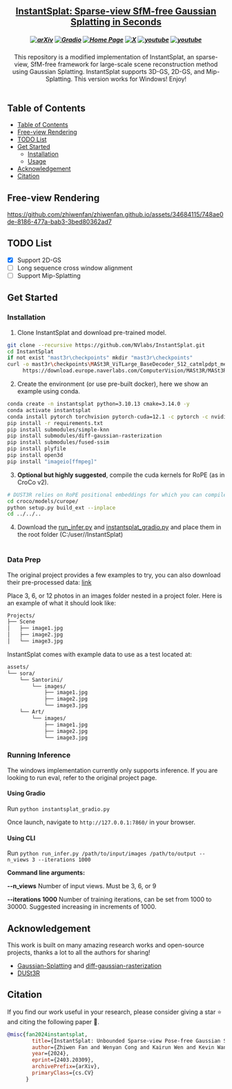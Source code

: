 
<h2 align="center"> <a href="https://arxiv.org/abs/2403.20309">InstantSplat: Sparse-view SfM-free <a href="https://arxiv.org/abs/2403.20309"> Gaussian Splatting in Seconds </a>

<h5 align="center">

[![arXiv](https://img.shields.io/badge/Arxiv-2403.20309-b31b1b.svg?logo=arXiv)](https://arxiv.org/abs/2403.20309) [![Gradio](https://img.shields.io/badge/%F0%9F%A4%97%20Hugging%20Face-Spaces-blue)](https://huggingface.co/spaces/kairunwen/InstantSplat) 
[![Home Page](https://img.shields.io/badge/Project-Website-green.svg)](https://instantsplat.github.io/) [![X](https://img.shields.io/badge/-Twitter@Zhiwen%20Fan%20-black?logo=twitter&logoColor=1D9BF0)](https://x.com/WayneINR/status/1774625288434995219)  [![youtube](https://img.shields.io/badge/Demo_Video-E33122?logo=Youtube)](https://youtu.be/fxf_ypd7eD8) [![youtube](https://img.shields.io/badge/Tutorial_Video-E33122?logo=Youtube)](https://www.youtube.com/watch?v=JdfrG89iPOA&t=347s)
</h5>

<div align="center">
This repository is a modified implementation of InstantSplat, an sparse-view, SfM-free framework for large-scale scene reconstruction method using Gaussian Splatting.
InstantSplat supports 3D-GS, 2D-GS, and Mip-Splatting.
This version works for Windows! Enjoy!
</div>
<br>

## Table of Contents

- [Table of Contents](#table-of-contents)
- [Free-view Rendering](#free-view-rendering)
- [TODO List](#todo-list)
- [Get Started](#get-started)
  - [Installation](#installation)
  - [Usage](#usage)
- [Acknowledgement](#acknowledgement)
- [Citation](#citation)


## Free-view Rendering
https://github.com/zhiwenfan/zhiwenfan.github.io/assets/34684115/748ae0de-8186-477a-bab3-3bed80362ad7

## TODO List
- [x] Support 2D-GS
- [ ] Long sequence cross window alignment
- [ ] Support Mip-Splatting

## Get Started

### Installation
1. Clone InstantSplat and download pre-trained model.
```bash
git clone --recursive https://github.com/NVlabs/InstantSplat.git
cd InstantSplat
if not exist "mast3r\checkpoints" mkdir "mast3r\checkpoints"
curl -o mast3r\checkpoints\MASt3R_ViTLarge_BaseDecoder_512_catmlpdpt_metric.pth ^
     https://download.europe.naverlabs.com/ComputerVision/MASt3R/MASt3R_ViTLarge_BaseDecoder_512_catmlpdpt_metric.pth
```

2. Create the environment (or use pre-built docker), here we show an example using conda.
```bash
conda create -n instantsplat python=3.10.13 cmake=3.14.0 -y
conda activate instantsplat
conda install pytorch torchvision pytorch-cuda=12.1 -c pytorch -c nvidia  # use the correct version of cuda for your system
pip install -r requirements.txt
pip install submodules/simple-knn
pip install submodules/diff-gaussian-rasterization
pip install submodules/fused-ssim
pip install plyfile
pip install open3d
pip install "imageio[ffmpeg]"
```

3. **Optional but highly suggested**, compile the cuda kernels for RoPE (as in CroCo v2).
```bash
# DUST3R relies on RoPE positional embeddings for which you can compile some cuda kernels for faster runtime.
cd croco/models/curope/
python setup.py build_ext --inplace
cd ../../..
```

4. Download the [run_infer.py](https://github.com/jonstephens85/InstantSplat_Windows/blob/main/run_infer.py) and [instantsplat_gradio.py](https://github.com/jonstephens85/InstantSplat_Windows/blob/main/instantsplat_gradio.py) and place them in the root folder (C:/user/<username>/InstantSplat)
<br><br>

### Data Prep
The original project provides a few examples to try, you can also download their pre-processed data: [link](https://drive.google.com/file/d/1Z17tIgufz7-eZ-W0md_jUlxq89CD1e5s/view)

Place 3, 6, or 12 photos in an images folder nested in a project foler. Here is an example of what it should look like:

```bash
Projects/
├── Scene
│   ├── image1.jpg
│   ├── image2.jpg
│   └── image3.jpg 
```

InstantSplat comes with example data to use as a test located at:
```bash
assets/
└── sora/
    └── Santorini/
        └── images/
            ├── image1.jpg
            ├── image2.jpg
            └── image3.jpg
    └── Art/
        └── images/
            ├── image1.jpg
            ├── image2.jpg
            └── image3.jpg
```

### Running Inference
The windows implementation currently only supports inference. If you are looking to run eval, refer to the original project page.

#### Using Gradio
Run `python instantsplat_gradio.py`

Once launch, navigate to `http://127.0.0.1:7860/` in your browser.

#### Using CLI
Run `python run_infer.py /path/to/input/images /path/to/output --n_views 3 --iterations 1000`

**Command line arguments:**

**--n_views**
Number of input views. Must be 3, 6, or 9

**--iterations 1000**
Number of training iterations, can be set from 1000 to 30000. Suggested increasing in increments of 1000.

## Acknowledgement

This work is built on many amazing research works and open-source projects, thanks a lot to all the authors for sharing!

- [Gaussian-Splatting](https://github.com/graphdeco-inria/gaussian-splatting) and [diff-gaussian-rasterization](https://github.com/graphdeco-inria/diff-gaussian-rasterization)
- [DUSt3R](https://github.com/naver/dust3r)

## Citation
If you find our work useful in your research, please consider giving a star :star: and citing the following paper :pencil:.

```bibTeX
@misc{fan2024instantsplat,
        title={InstantSplat: Unbounded Sparse-view Pose-free Gaussian Splatting in 40 Seconds},
        author={Zhiwen Fan and Wenyan Cong and Kairun Wen and Kevin Wang and Jian Zhang and Xinghao Ding and Danfei Xu and Boris Ivanovic and Marco Pavone and Georgios Pavlakos and Zhangyang Wang and Yue Wang},
        year={2024},
        eprint={2403.20309},
        archivePrefix={arXiv},
        primaryClass={cs.CV}
      }
```
